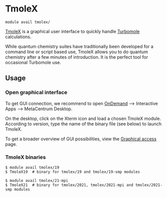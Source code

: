# TmoleX

    module avail tmolex/

[TmoleX](https://www.turbomole.org/wp-content/uploads/2019/10/Tutorial-tmolex-4-4.pdf) is a graphical user interface to quickly handle [Turbomole](../../software/sw-list/turbomole.md) calculations.

While quantum chemistry suites have traditionally been developed for a command line or script based use, TmoleX allows you to do quantum chemistry after a few minutes of introduction. It is the perfect tool for occasional Turbomole use.

## Usage

### Open graphical interface

To get GUI connection, we recommend to open [OnDemand](../../software/ondemand/) --> Interactive Apps --> MetaCentrum Desktop.

On the desktop, click on the Xterm icon and load a chosen TmoleX module. According to version, type the name of the binary file (see below) to launch TmoleX.

To get a broader overview of GUI possibilities, view the [Graphical access](../../software/graphical-access/) page.

### TmoleX binaries

```
$ module avail tmolex/19
$ TmoleX19  # binary for tmolex/19 and tmolex/19-smp modules

$ module avail tmolex/21-mpi
$ TmoleX21  # binary for tmolex/2021, tmolex/2021-mpi and tmolex/2021-smp modules
```



